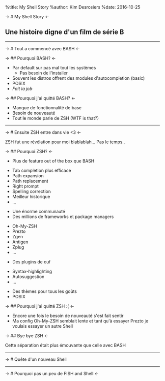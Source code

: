 %title: My Shell Story
%author: Kim Desrosiers
%date: 2016-10-25

-> # My Shell Story <-

## Une histoire digne d'un film de série B

-------

-> # Tout a commencé avec BASH <-

-> ## Pourquoi BASH? <-

* Par default sur pas mal tout les systèmes
  + Pas besoin de l'installer
* Souvent les distros offrent des modules d'autocompletion (basic)
* POSIX
* *Fait la job*

-> ## Pourquoi j'ai quitté BASH? <-

* Manque de fonctionnalité de base
* Besoin de nouveauté
* Tout le monde parle de ZSH (WTF is that?)

-------

-> # Ensuite ZSH entre dans vie <3 <-

ZSH fut une révélation pour moi blablablah... Pas le temps..

-> ## Pourquoi ZSH? <-

* Plus de feature out of the box que BASH
+ Tab completion plus efficace
+ Path expansion
+ Path replacement
+ Right prompt
+ Spelling correction
+ Meilleur historique 
+ ...
* Une énorme communauté
* Des millions de frameworks et package managers
+ Oh-My-ZSH
+ Prezto
+ Zgen
+ Antigen
+ Zplug
+ ...
* Des plugins de ouf
+ Syntax-highlighting
+ Autosuggestion
+ ...
* Des thèmes pour tous les goûts
* POSIX

-> ## Pourquoi j'ai quitté ZSH :( <-

* Encore une fois le besoin de nouveauté s'est fait sentir
* Ma config Oh-My-ZSH semblait lente et tant qu'à essayer
 Prezto je voulais essayer un autre Shell

-> ## Bye bye ZSH <-

Cette séparation était plus émouvante que celle avec BASH

------

-> # Quête d'un nouveau Shell

------

-> # Pourquoi pas un peu de FISH and Shell <-
